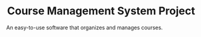 <h1 align="center">
    Course Management System Project
</h1>

An easy-to-use software that organizes and manages courses.
